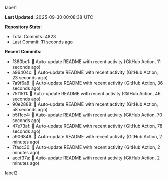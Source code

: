 
label1 
<!-- ACTIVITY_START -->
**Last Updated:** 2025-09-30 00:08:38 UTC

**Repository Stats:**
- Total Commits: 4823
- Last Commit: 11 seconds ago

**Recent Commits:**
- f380bc1: 🤖 Auto-update README with recent activity (GitHub Action, 11 seconds ago)
- a96404c: 🤖 Auto-update README with recent activity (GitHub Action, 23 seconds ago)
- 7a9f6a8: 🤖 Auto-update README with recent activity (GitHub Action, 36 seconds ago)
- 75f1511: 🤖 Auto-update README with recent activity (GitHub Action, 46 seconds ago)
- 90e2888: 🤖 Auto-update README with recent activity (GitHub Action, 58 seconds ago)
- b5f1cc4: 🤖 Auto-update README with recent activity (GitHub Action, 70 seconds ago)
- 47e73af: 🤖 Auto-update README with recent activity (GitHub Action, 78 seconds ago)
- a906846: 🤖 Auto-update README with recent activity (GitHub Action, 2 minutes ago)
- 7facc30: 🤖 Auto-update README with recent activity (GitHub Action, 2 minutes ago)
- acef37a: 🤖 Auto-update README with recent activity (GitHub Action, 2 minutes ago)
<!-- ACTIVITY_END -->

label2
